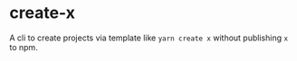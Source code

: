 # create-x

A cli to create projects via template like `yarn create x` without publishing `x` to npm.
